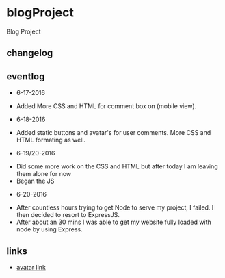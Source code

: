 # blogProject
Blog Project

## changelog

## eventlog
- 6-17-2016
 * Added More CSS and HTML for comment box on (mobile view).
 
- 6-18-2016
 * Added static buttons and avatar's for user comments. More CSS and HTML formating as well.
- 6-19/20-2016
 * Did some more work on the CSS and HTML  but after today I am leaving them alone for now
 * Began the JS
- 6-20-2016
 * After countless hours trying to get Node to serve my project, I failed. I then decided to resort to ExpressJS.
 * After about an 30 mins I was able to get my website fully loaded with node by using Express.

## links 
- [avatar link](https://www.iconfinder.com/icons/628287/anonym_avatar_default_head_person_unknown_user_icon#size=128)